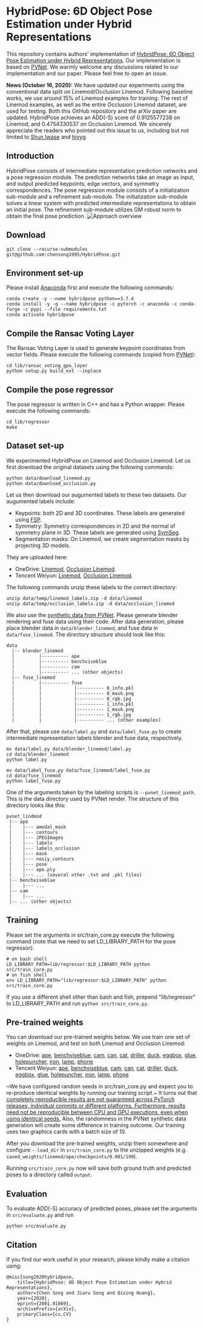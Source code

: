 # HybridPose: 6D Object Pose Estimation under Hybrid Representations
This repository contains authors' implementation of [HybridPose: 6D Object Pose Estimation under Hybrid Representations](https://arxiv.org/abs/2001.01869). Our implementation is based on [PVNet](https://github.com/zju3dv/pvnet).
We warmly welcome any discussions related to our implementation and our paper. Please feel free to open an issue.

**News (October 16, 2020):** We have updated our experiments using the conventional data split on Linemod/Occlusion Linemod. Following baseline works, we use around 15% of Linemod examples for training. The rest of Linemod examples, as well as the entire Occlusion Linemod dataset, are used for testing. Both this GitHub repository and the arXiv paper are updated. HybridPose achieves an ADD(-S) score of 0.9125577238 on Linemod, and 0.4754330537 on Occlusion Linemod. We sincerely appreciate the readers who pointed out this issue to us, including but not limited to [Shun Iwase](https://github.com/sh8) and [hiyyg](https://github.com/hiyyg).

## Introduction
HybridPose consists of intermediate representation prediction networks and a pose regression module. The prediction networks take an image as input, and output predicted keypoints, edge vectors, and symmetry correspondences. The pose regression module consists of a initialization sub-module and a refinement sub-module. The initialization sub-module solves a linear system with predicted intermediate representations to obtain an initial pose. The refinement sub-module utilizes GM robust norm to obtain the final pose prediction.
![Approach overview](./assets/overview.png)

## Download
```
git clone --recurse-submodules git@github.com:chensong1995/HybridPose.git
```

## Environment set-up
Please install [Anaconda](https://www.anaconda.com/distribution/) first and execute the following commands:
```
conda create -y --name hybridpose python==3.7.4
conda install -y -q --name hybridpose -c pytorch -c anaconda -c conda-forge -c pypi --file requirements.txt
conda activate hybridpose
```

## Compile the Ransac Voting Layer
The Ransac Voting Layer is used to generate keypoint coordinates from vector fields. Please execute the following commands (copied from [PVNet](https://github.com/zju3dv/pvnet)):
```
cd lib/ransac_voting_gpu_layer
python setup.py build_ext --inplace
```

## Compile the pose regressor
The pose regressor is written in C++ and has a Python wrapper. Please execute the following commands:
```
cd lib/regressor
make
```

## Dataset set-up
We experimented HybridPose on Linemod and Occlusion Linemod. Let us first download the original datasets using the following commands:
```
python data/download_linemod.py
python data/download_occlusion.py
```
Let us then download our augumented labels to these two datasets. Our augumented labels include:
* Keypoints: both 2D and 3D coordinates. These labels are generated using [FSP](https://github.com/zju3dv/pvnet/blob/master/lib/utils/data_utils.py).
* Symmetry: Symmetry correspondences in 2D and the normal of symmetry plane in 3D. These labels are generated using [SymSeg](https://github.com/aecins/symseg).
* Segmentation masks: On Linemod, we create segmentation masks by projecting 3D models.

They are uploaded here:
* OneDrive: [Linemod](https://utexas-my.sharepoint.com/:u:/g/personal/song_austin_utexas_edu/EX1-jCyvyw9DoNGDGRY6RXsBTYV0g0n-4YZjGc4F_9xTRA?e=qmV7bb), [Occlusion Linemod](https://utexas-my.sharepoint.com/:u:/g/personal/song_austin_utexas_edu/EaHVyE8WaVFJh5tdtJIPxXgBo1iCIFeCXJHdFQxXT3NxyA?e=yNdWKe).
* Tencent Weiyun: [Linemod](https://share.weiyun.com/VOf5yOZI), [Occlusion Linemod](https://share.weiyun.com/50i7KTb).

The following commands unzip these labels to the correct directory:
```
unzip data/temp/linemod_labels.zip -d data/linemod
unzip data/temp/occlusion_labels.zip -d data/occlusion_linemod
```

We also use the [synthetic data from PVNet](https://github.com/zju3dv/pvnet-rendering/). Please generate blender rendering and fuse data using their code.  After data generation, please place blender data in `data/blender_linemod`, and fuse data in `data/fuse_linemod`. The directory structure should look like this:

```
data
  |-- blender_linemod
  |         |---------- ape
  |         |---------- benchviseblue
  |         |---------- cam
  |         |---------- ... (other objects)
  |-- fuse_linemod
  |         |---------- fuse
  |         |            |---------- 0_info.pkl
  |         |            |---------- 0_mask.png
  |         |            |---------- 0_rgb.jpg
  |         |            |---------- 1_info.pkl
  |         |            |---------- 1_mask.png
  |         |            |---------- 1_rgb.jpg
  |         |            |---------- ... (other examples)
```

After that, please use `data/label.py` and `data/label_fuse.py` to create intermediate representation labels blender and fuse data, respectively.

```
mv data/label.py data/blender_linemod/label.py
cd data/blender_linemod
python label.py
```

```
mv data/label_fuse.py data/fuse_linemod/label_fuse.py
cd data/fuse_linemod
python label_fuse.py
```

One of the arguments taken by the labeling scripts is `--pvnet_linemod_path`. This is the data directory used by PVNet render. The structure of this directory looks like this:

```
pvnet_lindmod
 |-- ape
 |    |--- amodal_mask
 |    |--- contours
 |    |--- JPEGImages
 |    |--- labels
 |    |--- labels_occlusion
 |    |--- mask
 |    |--- nosiy_contours
 |    |--- pose
 |    |--- ape.ply
 |    |--- ... (several other .txt and .pkl files)
 |-- benchviseblue
 |    |--- ...
 |-- cam
 |    |--- ...
 |-- ... (other objects)
```

## Training
Please set the arguments in src/train\_core.py execute the following command (note that we need to set LD\_LIBRARY\_PATH for the pose regressor):
```
# on bash shell
LD_LIBRARY_PATH=lib/regressor:$LD_LIBRARY_PATH python src/train_core.py
# on fish shell
env LD_LIBRARY_PATH="lib/regressor:$LD_LIBRARY_PATH" python src/train_core.py
```
If you use a different shell other than bash and fish, prepend "lib/regressor" to LD\_LIBRARY\_PATH and run `python src/train_core.py`.

## Pre-trained weights
You can download our pre-trained weights below. We use train one set of weights on Linemod, and test on both Linemod and Occlusion Linemod:
* OneDrive: [ape](https://utexas-my.sharepoint.com/:u:/g/personal/song_austin_utexas_edu/Ec9RFKrnmi5Gp6mpG0rzemcBTf_UG8L-Jys3T9fqOQ1r2Q?e=1StQkC),
[benchviseblue](https://utexas-my.sharepoint.com/:u:/g/personal/song_austin_utexas_edu/EThQc5k0ToVIpXzTl2dSsy8BLgpgQj4Hr7Z9-heJCUAGNg?e=OGviAL),
[cam](https://utexas-my.sharepoint.com/:u:/g/personal/song_austin_utexas_edu/EXzddKdkvJpBt-asNlfRJssBD08guI7IAmKAT00DghGt9A?e=5UgEG6),
[can](https://utexas-my.sharepoint.com/:u:/g/personal/song_austin_utexas_edu/ERrsKeRlwehPjpl4RTV2muUB7AnrRtYl5mqmUYO61NdAkg?e=DVYzoO),
[cat](https://utexas-my.sharepoint.com/:u:/g/personal/song_austin_utexas_edu/EbsJ9ij5JthPj9Il7Ms3C_gBYoaJDSS8jVEXJnikLde7nA?e=KcQ5g4),
[driller](https://utexas-my.sharepoint.com/:u:/g/personal/song_austin_utexas_edu/EVi5qRlJV-1Fn2mQlR-GVwABZ1_JHD0pOIA3YBu6DQ-kdg?e=6fGsAY),
[duck](https://utexas-my.sharepoint.com/:u:/g/personal/song_austin_utexas_edu/EbpYzIDL8UtMkqWwY8RSaC8B8-hfTrkWxtQoRWt--GCaWw?e=QFDUSo),
[eggbox](https://utexas-my.sharepoint.com/:u:/g/personal/song_austin_utexas_edu/ERGay7Ell5NMnmgSGWTU0WUBBPJLU8gU3V0y2tU9CNZ1Ag?e=EOAuYJ),
[glue](https://utexas-my.sharepoint.com/:u:/g/personal/song_austin_utexas_edu/EUWc7032Kl9MtvynSeEnPeoB4gt4iqmyUj2dwBhO0KZIWQ?e=wVynHT),
[holepuncher](https://utexas-my.sharepoint.com/:u:/g/personal/song_austin_utexas_edu/Eev3foHkKpdKveetchoNjE0BVdOoJ4Zs7rCfl_Ea8nkvrA?e=7TTlsC),
[iron](https://utexas-my.sharepoint.com/:u:/g/personal/song_austin_utexas_edu/EX6xS32n2oNHsCW49-q7uJ0B9lYd9FdHe6kx6DexY4LMoQ?e=S64eDF),
[lamp](https://utexas-my.sharepoint.com/:u:/g/personal/song_austin_utexas_edu/EY5wJyvD4AFPqzbYUOTfgXgBb_z9qiigypgSLcRvJpDvBg?e=g9PJdf),
[phone](https://utexas-my.sharepoint.com/:u:/g/personal/song_austin_utexas_edu/EdKEv70zs8JGuwaJfRYKwrYBhr_bG4Ig0PJCf2oZmNoJ_Q?e=q9oZhL)
* Tencent Weiyun: [ape](https://share.weiyun.com/yOCM20YC),
[benchviseblue](https://share.weiyun.com/iNCkC7iN),
[cam](https://share.weiyun.com/4jE1JxQK),
[can](https://share.weiyun.com/HuVBksHq),
[cat](https://share.weiyun.com/WIAUu2kc),
[driller](https://share.weiyun.com/oYfPFsj6),
[duck](https://share.weiyun.com/5liVTjld),
[eggbox](https://share.weiyun.com/CjQyLtbt),
[glue](https://share.weiyun.com/Xq7IlKf4),
[holepuncher](https://share.weiyun.com/t2eA816n),
[iron](https://share.weiyun.com/cPzMB2Rx),
[lamp](https://share.weiyun.com/W5YBK8UA),
[phone](https://share.weiyun.com/4gDBsjls)

~We have configured random seeds in src/train\_core.py and expect you to re-produce identical weights by running our training script.~ It turns out that [completely reproducible results are not guaranteed across PyTorch releases, individual commits or different platforms. Furthermore, results need not be reproducible between CPU and GPU executions, even when using identical seeds.](https://pytorch.org/docs/stable/notes/randomness.html) Also, the randomness in the PVNet synthetic data generation will create some difference in training outcome. Our training uses two graphics cards with a batch size of 10.

After you download the pre-trained weights, unzip them somewhere and configure `--load_dir` in `src/train_core.py` to the unzipped weights (e.g. `saved_weights/linemod/ape/checkpoints/0.001/199`).

Running `src/train_core.py` now will save both ground truth and predicted poses to a directory called `output`.

## Evaluation
To evaluate ADD(-S) accuracy of predicted poses, please set the arguments in `src/evaluate.py` and run
```
python src/evaluate.py
```

## Citation
If you find our work useful in your research, please kindly make a citation using:
```
@misc{song2020hybridpose,
    title={HybridPose: 6D Object Pose Estimation under Hybrid Representations},
    author={Chen Song and Jiaru Song and Qixing Huang},
    year={2020},
    eprint={2001.01869},
    archivePrefix={arXiv},
    primaryClass={cs.CV}
}
```
